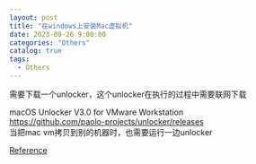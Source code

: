 ```yaml
---
layout: post
title: "在windows上安装Mac虚拟机"
date: 2023-09-26 9:00:00
categories: "Others"
catalog: true
tags:
  - Others
---
```


需要下载一个unlocker，这个unlocker在执行的过程中需要联网下载

macOS Unlocker V3.0 for VMware Workstation  
https://github.com/paolo-projects/unlocker/releases  
当把mac vm拷贝到别的机器时，也需要运行一边unlocker  

[Reference](https://techlabs.blog/categories/guides/install-macos-on-windows-in-vmware-workstation-using-a-virtual-disk-image)  

